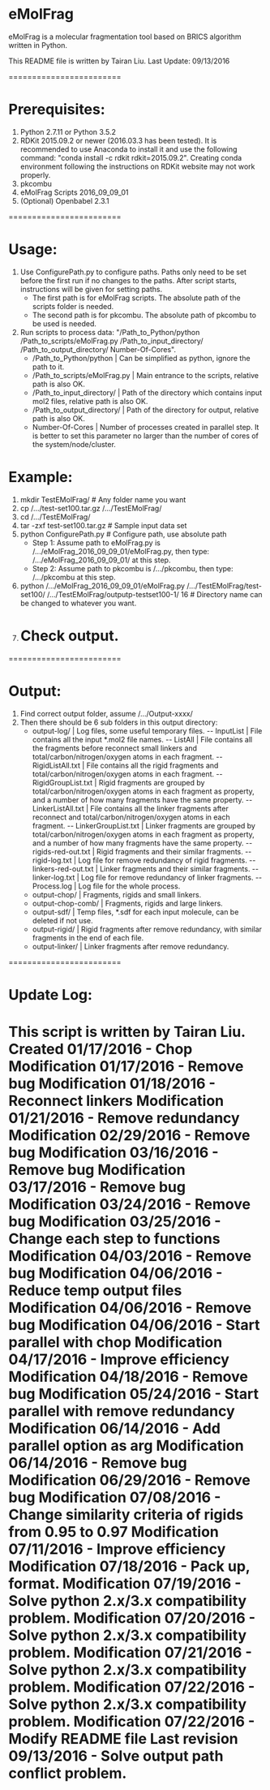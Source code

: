 # eMolFrag
eMolFrag is a molecular fragmentation tool based on BRICS algorithm written in Python.

This README file is written by Tairan Liu. 
Last Update: 09/13/2016

========================

# Prerequisites:
1. Python 2.7.11 or Python 3.5.2
2. RDKit 2015.09.2 or newer (2016.03.3 has been tested). It is recommended to use Anaconda to install it and use the following command: "conda install -c rdkit rdkit=2015.09.2". Creating conda environment following the instructions on RDKit website may not work properly.
3. pkcombu
4. eMolFrag Scripts 2016_09_09_01
5. (Optional) Openbabel 2.3.1

========================

# Usage:
1. Use ConfigurePath.py to configure paths. Paths only need to be set before the first run if no changes to the paths. After script starts, instructions will be given for setting paths.
    - The first path is for eMolFrag scripts. The absolute path of the scripts folder is needed.
    - The second path is for pkcombu. The absolute path of pkcombu to be used is needed.  
2. Run scripts to process data: "/Path_to_Python/python /Path_to_scripts/eMolFrag.py /Path_to_input_directory/ /Path_to_output_directory/ Number-Of-Cores".
    - /Path_to_Python/python         | Can be simplified as python, ignore the path to it.
    - /Path_to_scripts/eMolFrag.py   | Main entrance to the scripts, relative path is also OK. 
    - /Path_to_input_directory/      | Path of the directory which contains input mol2 files, relative path is also OK.
    - /Path_to_output_directory/     | Path of the directory for output, relative path is also OK.
    - Number-Of-Cores                | Number of processes created in parallel step. It is better to set this parameter no larger than the number of cores of the system/node/cluster.

# Example:
1. mkdir TestEMolFrag/   # Any folder name you want
2. cp /.../test-set100.tar.gz /.../TestEMolFrag/
3. cd /.../TestEMolFrag/
4. tar -zxf test-set100.tar.gz   # Sample input data set
5. python ConfigurePath.py       # Configure path, use absolute path 
    - Step 1: Assume path to eMolFrag.py is /.../eMolFrag_2016_09_09_01/eMolFrag.py, then type: /.../eMolFrag_2016_09_09_01/ at this step.
    - Step 2: Assume path to pkcombu is /.../pkcombu, then type: /.../pkcombu at this step.
6. python /.../eMolFrag_2016_09_09_01/eMolFrag.py /.../TestEMolFrag/test-set100/ /.../TestEMolFrag/outputp-testset100-1/ 16    # Directory name can be changed to whatever you want. 
7. # Check output.

========================

# Output:
1. Find correct output folder, assume /.../Output-xxxx/
2. Then there should be 6 sub folders in this output directory:
	- output-log/        | Log files, some useful temporary files. 
		-- InputList               | File contains all the input *.mol2 file names.
		-- ListAll                 | File contains all the fragments before reconnect small linkers and total/carbon/nitrogen/oxygen atoms in each fragment.
		-- RigidListAll.txt        | File contains all the rigid fragments and total/carbon/nitrogen/oxygen atoms in each fragment.
		-- RigidGroupList.txt      | Rigid fragments are grouped by total/carbon/nitrogen/oxygen atoms in each fragment as property, and a number of how many fragments have the same property. 
		-- LinkerListAll.txt       | File contains all the linker fragments after reconnect and total/carbon/nitrogen/oxygen atoms in each fragment.
		-- LinkerGroupList.txt     | Linker fragments are grouped by total/carbon/nitrogen/oxygen atoms in each fragment as property, and a number of how many fragments have the same property.
		-- rigids-red-out.txt      | Rigid fragments and their similar fragments.
		-- rigid-log.txt           | Log file for remove redundancy of rigid fragments.
		-- linkers-red-out.txt     | Linker fragments and their similar fragments.
		-- linker-log.txt          | Log file for remove redundancy of linker fragments.
		-- Process.log             | Log file for the whole process.
	- output-chop/       | Fragments, rigids and small linkers.
	- output-chop-comb/  | Fragments, rigids and large linkers.
	- output-sdf/        | Temp files, *.sdf for each input molecule, can be deleted if not use.
	- output-rigid/      | Rigid fragments after remove redundancy, with similar fragments in the end of each file.
	- output-linker/     | Linker fragments after remove redundancy.

======================== 

# Update Log:
This script is written by Tairan Liu.
Created       01/17/2016 - Chop
Modification  01/17/2016 - Remove bug
Modification  01/18/2016 - Reconnect linkers
Modification  01/21/2016 - Remove redundancy
Modification  02/29/2016 - Remove bug
Modification  03/16/2016 - Remove bug
Modification  03/17/2016 - Remove bug
Modification  03/24/2016 - Remove bug
Modification  03/25/2016 - Change each step to functions
Modification  04/03/2016 - Remove bug
Modification  04/06/2016 - Reduce temp output files
Modification  04/06/2016 - Remove bug
Modification  04/06/2016 - Start parallel with chop
Modification  04/17/2016 - Improve efficiency
Modification  04/18/2016 - Remove bug
Modification  05/24/2016 - Start parallel with remove redundancy
Modification  06/14/2016 - Add parallel option as arg
Modification  06/14/2016 - Remove bug
Modification  06/29/2016 - Remove bug
Modification  07/08/2016 - Change similarity criteria of rigids from 0.95 to 0.97
Modification  07/11/2016 - Improve efficiency
Modification  07/18/2016 - Pack up, format.
Modification  07/19/2016 - Solve python 2.x/3.x compatibility problem.
Modification  07/20/2016 - Solve python 2.x/3.x compatibility problem.
Modification  07/21/2016 - Solve python 2.x/3.x compatibility problem.
Modification  07/22/2016 - Solve python 2.x/3.x compatibility problem.
Modification  07/22/2016 - Modify README file
Last revision 09/13/2016 - Solve output path conflict problem.
========================
